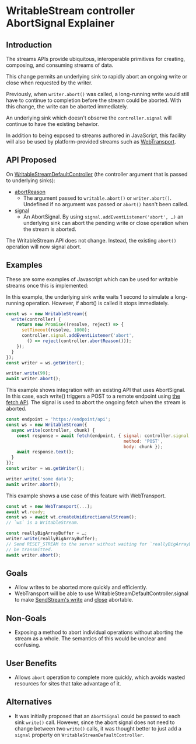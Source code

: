 # WritableStream controller AbortSignal Explainer


## Introduction

The streams APIs provide ubiquitous, interoperable primitives for creating, composing, and consuming streams of data.

This change permits an underlying sink to rapidly abort an ongoing write or close when requested by the writer.

Previously, when `writer.abort()` was called, a long-running write would still have to continue to completion before
the stream could be aborted. With this change, the write can be aborted immediately.

An underlying sink which doesn't observe the `controller.signal` will continue to have the existing behavior.

In addition to being exposed to streams authored in JavaScript, this facility will also be used by platform-provided
streams such as [WebTransport](https://w3c.github.io/webtransport/).


## API Proposed

On [WritableStreamDefaultController](https://streams.spec.whatwg.org/#writablestreamdefaultcontroller)
(the controller argument that is passed to underlying sinks):

*   [abortReason](https://streams.spec.whatwg.org/#writablestreamdefaultcontroller-abortreason)
    *   The argument passed to `writable.abort()` or `writer.abort()`. Undefined if no argument was passed or `abort()`
    hasn't been called.
*   [signal](https://streams.spec.whatwg.org/#writablestreamdefaultcontroller-signal)
    *   An AbortSignal. By using `signal.addEventListener('abort', …)` an underlying sink can abort the pending write
    or close operation when the stream is aborted.

The WritableStream API does not change. Instead, the existing `abort()` operation will now signal abort.


## Examples

These are some examples of Javascript which can be used for writable streams once this is implemented:

In this example, the underlying sink write waits 1 second to simulate a long-running operation. However, if abort() is
called it stops immediately.


```javascript
const ws = new WritableStream({
  write(controller) {
    return new Promise((resolve, reject) => {
      setTimeout(resolve, 1000);
      controller.signal.addEventListener('abort',
        () => reject(controller.abortReason()));
    });
  }
});
const writer = ws.getWriter();

writer.write(99);
await writer.abort();
```


This example shows integration with an existing API that uses AbortSignal. In this case, each write() triggers a POST
to a remote endpoint using [the fetch API](https://developer.mozilla.org/en-US/docs/Web/API/Fetch_API). The signal is
used to abort the ongoing fetch when the stream is aborted.


```javascript
const endpoint = 'https://endpoint/api';
const ws = new WritableStream({
  async write(controller, chunk) {
    const response = await fetch(endpoint, { signal: controller.signal,
                                             method: 'POST',
                                             body: chunk });
    await response.text();
  }
});
const writer = ws.getWriter();

writer.write('some data');
await writer.abort();
```

This example shows a use case of this feature with WebTransport.

```javascript
const wt = new WebTransport(...);
await wt.ready;
const ws = await wt.createUnidirectiaonalStream();
// `ws` is a WritableStream.

const reallyBigArrayBuffer = …;
writer.write(reallyBigArrayBuffer);
// Send RESET_STREAM to the server without waiting for `reallyBigArrayBuffer` to
// be transmitted.
await writer.abort();
```



## Goals

*   Allow writes to be aborted more quickly and efficiently.
*   WebTransport will be able to use WritableStreamDefaultController.signal to make
[SendStream's write](https://w3c.github.io/webtransport/#sendstream-write) and
[close](https://w3c.github.io/webtransport/#sendstream-close) abortable.


## Non-Goals

*   Exposing a method to abort individual operations without aborting the stream as a whole. The semantics of this
would be unclear and confusing.


## User Benefits

*   Allows `abort` operation to complete more quickly, which avoids wasted resources for sites that take advantage of it.


## Alternatives

*   It was initially proposed that an `AbortSignal` could be passed to each sink `write()` call. However, since the
abort signal does not need to change between two `write()` calls, it was thought better to just add a `signal` property
on `WritableStreamDefaultController`.
